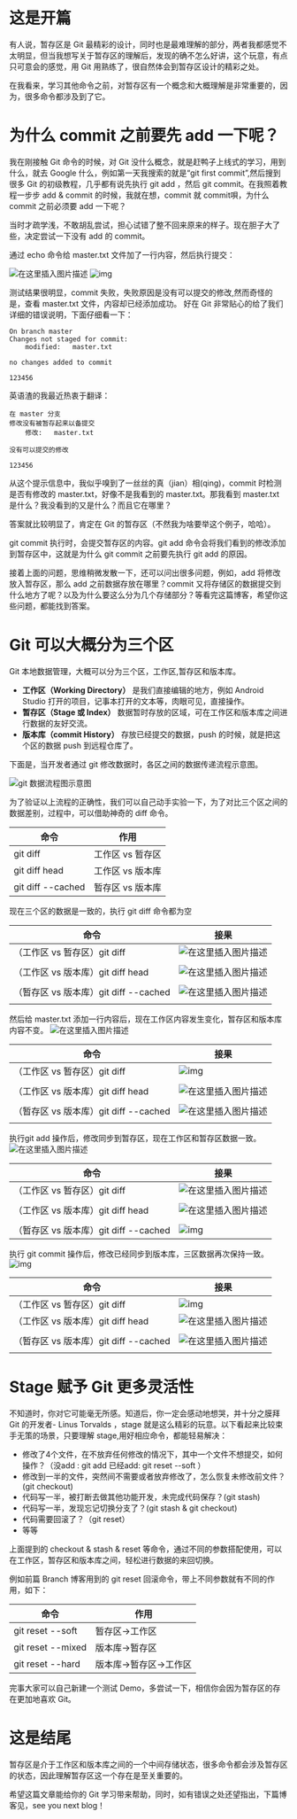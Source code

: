 # 这是开篇

有人说，暂存区是 Git 最精彩的设计，同时也是最难理解的部分，两者我都感觉不太明显，但当我想写关于暂存区的理解后，发现的确不怎么好讲，这个玩意，有点只可意会的感觉，用 Git 用熟练了，很自然体会到暂存区设计的精彩之处。

在我看来，学习其他命令之前，对暂存区有一个概念和大概理解是非常重要的，因为，很多命令都涉及到了它。

# 为什么 commit 之前要先 add 一下呢？

我在刚接触 Git 命令的时候，对 Git 没什么概念，就是赶鸭子上线式的学习，用到什么，就去 Google 什么，例如第一天我搜索的就是“git first commit”,然后搜到很多 Git 的初级教程，几乎都有说先执行 git add ，然后 git commit。在我照着教程一步步 add & commit 的时候，我就在想，commit 就 commit唄，为什么 commit 之前必须要 add 一下呢？

当时才疏学浅，不敢胡乱尝试，担心试错了整不回来原来的样子。现在胆子大了些，决定尝试一下没有 add 的 commit。

通过 echo 命令给 master.txt 文件加了一行内容，然后执行提交：

![在这里插入图片描述](https://img-blog.csdnimg.cn/20210510011415436.png)
![img](https://img-blog.csdnimg.cn/img_convert/08562137f36aaf7e13d587bb8d6b90ed.png)

测试结果很明显，commit 失败，失败原因是没有可以提交的修改,然而奇怪的是，查看 master.txt 文件，内容却已经添加成功。
好在 Git 非常贴心的给了我们详细的错误说明，下面仔细看一下：

```
On branch master
Changes not staged for commit:
	modified:   master.txt

no changes added to commit

123456
```

英语渣的我最近热衷于翻译：

```
在 master 分支
修改没有被暂存起来以备提交
	修改:   master.txt

没有可以提交的修改

123456
```

从这个提示信息中，我似乎嗅到了一丝丝的真（jian）相(qing)，commit 时检测是否有修改的 master.txt，好像不是我看到的 master.txt。那我看到 master.txt 是什么？我没看到的又是什么？而且它在哪里？

答案就比较明显了，肯定在 Git 的暂存区（不然我为啥要举这个例子，哈哈）。

git commit 执行时，会提交暂存区的内容。git add 命令会将我们看到的修改添加到暂存区中，这就是为什么 git commit 之前要先执行 git add 的原因。

接着上面的问题，思维稍微发散一下，还可以问出很多问题，例如，add 将修改放入暂存区，那么 add 之前数据存放在哪里？commit 又将存储区的数据提交到什么地方了呢？以及为什么要这么分为几个存储部分？等看完这篇博客，希望你这些问题，都能找到答案。

# Git 可以大概分为三个区

Git 本地数据管理，大概可以分为三个区，工作区,暂存区和版本库。

- **工作区（Working Directory）**
  是我们直接编辑的地方，例如 Android Studio 打开的项目，记事本打开的文本等，肉眼可见，直接操作。
- **暂存区（Stage 或 Index）**
  数据暂时存放的区域，可在工作区和版本库之间进行数据的友好交流。
- **版本库（commit History）**
  存放已经提交的数据，push 的时候，就是把这个区的数据 push 到远程仓库了。

下面是，当开发者通过 git 修改数据时，各区之间的数据传递流程示意图。

![git 数据流程图示意图](https://img-blog.csdnimg.cn/img_convert/cc3510e8f32578ed0f39756e298749de.png)

为了验证以上流程的正确性，我们可以自己动手实验一下，为了对比三个区之间的数据差别，过程中，可以借助神奇的 diff 命令。

| 命令              | 作用             |
| ----------------- | ---------------- |
| git diff          | 工作区 vs 暂存区 |
| git diff head     | 工作区 vs 版本库 |
| git diff --cached | 暂存区 vs 版本库 |

现在三个区的数据是一致的，执行 git diff 命令都为空

| 命令                                  | 接果                                                         |
| ------------------------------------- | ------------------------------------------------------------ |
| （工作区 vs 暂存区）git diff          | ![在这里插入图片描述](https://img-blog.csdnimg.cn/20210510011503729.png) |
|                                       |                                                              |
| （工作区 vs 版本库）git diff head     | ![在这里插入图片描述](https://img-blog.csdnimg.cn/2021051001153293.png) |
|                                       |                                                              |
| （暂存区 vs 版本库）git diff --cached | ![在这里插入图片描述](https://img-blog.csdnimg.cn/20210510011559451.png) |
|                                       |                                                              |

然后给 master.txt 添加一行内容后，现在工作区内容发生变化，暂存区和版本库内容不变。
![在这里插入图片描述](https://img-blog.csdnimg.cn/20210510011619381.png)

| 命令                                  | 接果                                                         |
| ------------------------------------- | ------------------------------------------------------------ |
| （工作区 vs 暂存区）git diff          | ![img](https://img-blog.csdnimg.cn/20210510011633213.png)    |
|                                       |                                                              |
| （工作区 vs 版本库）git diff head     | ![在这里插入图片描述](https://img-blog.csdnimg.cn/20210510011659758.png) |
|                                       |                                                              |
| （暂存区 vs 版本库）git diff --cached | ![在这里插入图片描述](https://img-blog.csdnimg.cn/20210510011718778.png) |
|                                       |                                                              |

执行git add 操作后，修改同步到暂存区，现在工作区和暂存区数据一致。
![在这里插入图片描述](https://img-blog.csdnimg.cn/20210510011737476.png)

| 命令                                  | 接果                                                         |
| ------------------------------------- | ------------------------------------------------------------ |
| （工作区 vs 暂存区）git diff          | ![在这里插入图片描述](https://img-blog.csdnimg.cn/20210510011754824.png) |
|                                       |                                                              |
| （工作区 vs 版本库）git diff head     | ![在这里插入图片描述](https://img-blog.csdnimg.cn/20210510011810224.png) |
|                                       |                                                              |
| （暂存区 vs 版本库）git diff --cached | ![img](https://img-blog.csdnimg.cn/img_convert/8b381a9b93fe465873587aaa4fb2629a.png) |

执行 git commit 操作后，修改已经同步到版本库，三区数据再次保持一致。
![img](https://img-blog.csdnimg.cn/img_convert/2f2fa1440a20b566d5a9d8ae6cb0fabc.png)

| 命令                                  | 接果                                                         |
| ------------------------------------- | ------------------------------------------------------------ |
| （工作区 vs 暂存区）git diff          | ![img](https://img-blog.csdnimg.cn/img_convert/af07c0339f9e07d1b46678d6efb9a484.png) |
| （工作区 vs 版本库）git diff head     | ![在这里插入图片描述](https://img-blog.csdnimg.cn/20210510011842253.png) |
|                                       |                                                              |
| （暂存区 vs 版本库）git diff --cached | ![在这里插入图片描述](https://img-blog.csdnimg.cn/20210510011850399.png) |
|                                       |                                                              |

# Stage 赋予 Git 更多灵活性

不知道时，你对它可能毫无所感。知道后，你一定会感动地想哭，并十分之膜拜 Git 的开发者- Linus Torvalds ，stage 就是这么精彩的玩意。以下看起来比较束手无策的场景，只要理解 stage,用好相应命令，都能轻易解决：

- 修改了4个文件，在不放弃任何修改的情况下，其中一个文件不想提交，如何操作？（没add : git add 已经add: git reset --soft ）
- 修改到一半的文件，突然间不需要或者放弃修改了，怎么恢复未修改前文件？ (git checkout)
- 代码写一半，被打断去做其他功能开发，未完成代码保存？(git stash)
- 代码写一半，发现忘记切换分支了？(git stash & git checkout)
- 代码需要回滚了？（git reset）
- 等等

上面提到的 checkout & stash & reset 等命令，通过不同的参数搭配使用，可以在工作区，暂存区和版本库之间，轻松进行数据的来回切换。

例如前篇 Branch 博客用到的 git reset 回滚命令，带上不同参数就有不同的作用，如下：

| 命令              | 作用                   |
| ----------------- | ---------------------- |
| git reset --soft  | 暂存区->工作区         |
| git reset --mixed | 版本库->暂存区         |
| git reset --hard  | 版本库->暂存区->工作区 |

完事大家可以自己新建一个测试 Demo，多尝试一下，相信你会因为暂存区的存在更加地喜欢 Git。

# 这是结尾

暂存区是介于工作区和版本库之间的一个中间存储状态，很多命令都会涉及暂存区的状态，因此理解暂存区这一个存在是至关重要的。

希望这篇文章能给你的 Git 学习带来帮助，同时，如有错误之处还望指出，下篇博客见，see you next blog！

